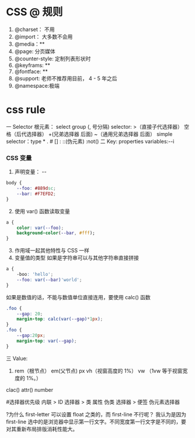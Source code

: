 #  CSS @ 规则
1. @charset： 不用
2. @import： 大多数不会用
3. @media：**
4. @page: 分页媒体
5. @counter-style: 定制列表形状时
6. @keyframs: **
7. @fontface: **
8. @support: 老师不推荐用目前， 4 - 5 年之后
9. @namespace:极端

# css rule

一 Selector
根元素： select group (, 号分隔)
selector: >（直接子代选择器） 空格（后代选择器） +(兄弟选择器 后面) ~（通用兄弟选择器 后面）
simple selector：type * . #  [] : ::(伪元素) :not()
二 Key:
properties
variables:--i
### CSS 变量
1. 声明变量： --
```css
body {
    --foo: #889dsc;
    --bar: #F7EFD2;
}
```
2. 使用 var() 函数读取变量
```css
a {
    color: var(--foo);
    background-color(--bar, #fff);
}
```
3. 作用域一起其他特性与 CSS 一样
4. 变量值的类型
如果是字符串可以与其他字符串直接拼接
```css
a {
    -boo: 'hello';
    --foo: var(--bar)'world';
}
```
如果是数值的话，不能与数值单位直接连用，要使用 calc() 函数
```css
.foo {
    --gap: 20;
    margin-top: calc(var(--gap)*1px);
}
.foo {
    --gap:20px;
    margin-top: var(--gap);
}
```
三 Value:
1. rem（根节点） em(父节点) px vh（视窗高度的 1%） vw （1vw 等于视窗宽度的 1%。）

clac()
attr()
number 

#选择器优先级
内联 > ID 选择器 > 类 属性 伪类 选择器 > 便签 伪元素选择器


?为什么 first-letter 可以设置 float 之类的，而 first-line 不行呢？
我认为是因为 first-line 选中的是浏览器中显示第一行文字。不同宽度第一行文字是不同的，要对其重新布局排版消耗性能大。

